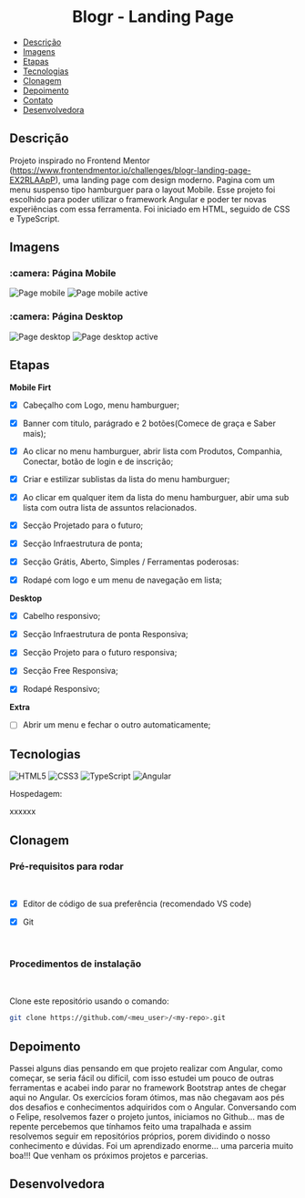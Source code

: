 # <h1 align = "center">Blogr - Landing Page</h1>

 - [Descrição](#descrição)
 - [Imagens](#imagens)
 - [Etapas](#etapas)
 - [Tecnologias](#tecnologias)
 - [Clonagem](#clonagem)
 - [Depoimento](#depoimento)
 - [Contato](#contato)
 - [Desenvolvedora](#desenvolvedora)

## Descrição

Projeto inspirado no Frontend Mentor (https://www.frontendmentor.io/challenges/blogr-landing-page-EX2RLAApP), uma landing page com design moderno. Pagina com um menu suspenso tipo hamburguer para o layout Mobile. Esse projeto foi escolhido para poder utilizar o framework Angular e poder ter novas experiências com essa ferramenta. Foi iniciado em HTML, seguido de CSS e TypeScript. 


## Imagens

<h3> :camera: Página Mobile</h3>

![Page mobile](https://user-images.githubusercontent.com/102830741/212414293-2668589f-22f4-4132-8d88-5e2d8700e01d.png) ![Page mobile active](https://user-images.githubusercontent.com/102830741/212427463-f01e3370-657a-44cc-8a1d-67e5c05612d3.png)


<h3> :camera: Página Desktop</h3>

![Page desktop](https://user-images.githubusercontent.com/102830741/212415570-d3c63a6f-cfdf-4a70-af96-558fc9a7e4c9.png) ![Page desktop active](https://user-images.githubusercontent.com/102830741/212427522-0939f512-656a-45b9-92d8-25f7cff118ee.png)



## Etapas

**Mobile Firt**

 - [x] Cabeçalho com Logo, menu hamburguer;

 - [x] Banner com titulo, parágrado e 2 botões(Comece de graça e Saber mais);

 - [x] Ao clicar no menu hamburguer, abrir lista com Produtos, Companhia, Conectar, botão de login e de inscrição;

 - [x] Criar e estilizar sublistas da lista do menu hamburguer;

 - [x] Ao clicar em qualquer item da lista do menu hamburguer, abir uma sub lista com outra lista de assuntos relacionados.

 - [x] Secção Projetado para o futuro; 

 - [x] Secção Infraestrutura de ponta;

 - [x] Secção Grátis, Aberto, Simples / Ferramentas poderosas:

 - [x] Rodapé com logo e um menu de navegação em lista;

**Desktop**

 - [x] Cabelho responsivo;

 - [x] Secção Infraestrutura de ponta Responsiva;

 - [x] Secção Projeto para o futuro responsiva;

 - [x] Secção Free Responsiva;

 - [x] Rodapé Responsivo;

**Extra**

 - [ ] Abrir um menu e fechar o outro automaticamente;
 
## Tecnologias

 ![HTML5](https://img.shields.io/badge/html5-%23E34F26.svg?style=for-the-badge&logo=html5&logoColor=white) ![CSS3](https://img.shields.io/badge/css3-%231572B6.svg?style=for-the-badge&logo=css3&logoColor=white) ![TypeScript](https://img.shields.io/badge/TypeScript-007ACC?style=for-the-badge&logo=typescript&logoColor=white) ![Angular](https://img.shields.io/badge/Angular-DD0031?style=for-the-badge&logo=angular&logoColor=white) 
 
Hospedagem:

 xxxxxx


 ## Clonagem

 ### Pré-requisitos para rodar <a name="id05"></a>

<br />

- [x] Editor de código de sua preferência (recomendado VS code)
- [x] Git


<br />

### Procedimentos de instalação <a name="id06"></a>

<br />

Clone este repositório usando o comando:

```bash
git clone https://github.com/<meu_user>/<my-repo>.git
```

 
## Depoimento

Passei alguns dias pensando em que projeto realizar com Angular, como começar, se seria fácil ou difícil, com isso estudei um pouco de outras ferramentas e acabei indo parar no framework Bootstrap antes de chegar aqui no Angular. Os exercícios foram ótimos, mas não chegavam aos pés dos desafios e conhecimentos adquiridos com o Angular. Conversando com o Felipe, resolvemos fazer o projeto juntos, iniciamos no Github... mas de repente percebemos que tínhamos feito uma trapalhada e assim resolvemos seguir em repositórios próprios, porem dividindo o nosso conhecimento e dúvidas. 
Foi um aprendizado enorme... uma parceria muito boa!!! Que venham os próximos projetos e parcerias. 
 


## Desenvolvedora

 <!-- | [<img src="https://avatars.githubusercontent.com/u/102830741?s=400&u=eb0ed821d5deeaaac9a910f737ce38ddfda2f3a9&v=4" width=115><br><sub>Jennyfer Lamego</sub>](https://github.com/JennyLamego2022) 
 | :---: | -->
